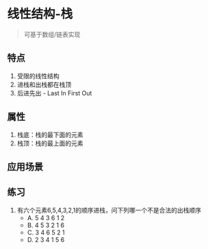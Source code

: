 # 线性结构-栈

> 可基于数组/链表实现

## 特点

1. 受限的线性结构
2. 进栈和出栈都在栈顶
3. 后进先出 - Last In First Out

## 属性

1. 栈底：栈的最下面的元素
2. 栈顶：栈的最上面的元素

## 应用场景

## 练习

1. 有六个元素6,5,4,3,2,1的顺序进栈，问下列哪一个不是合法的出栈顺序
   - A. 5 4 3 6 1 2
   - B. 4 5 3 2 1 6
   - C. 3 4 6 5 2 1
   - D. 2 3 4 1 5 6
